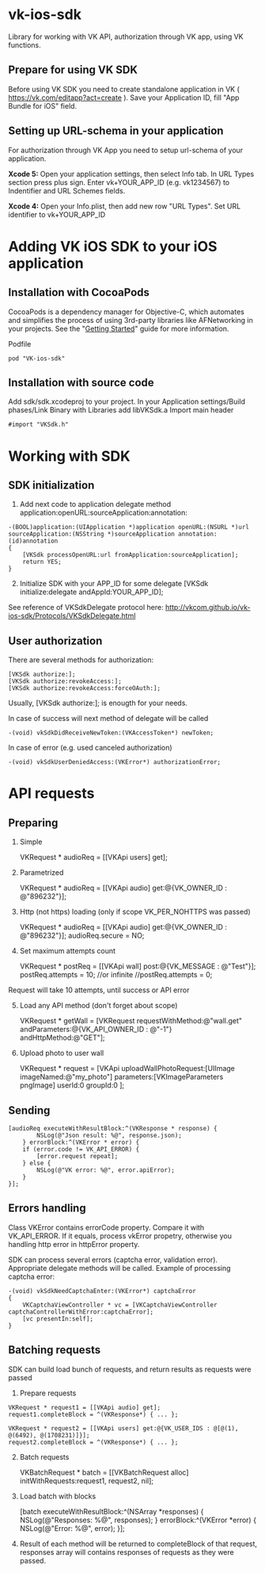 vk-ios-sdk
==========

Library for working with VK API, authorization through VK app, using VK functions.

Prepare for using VK SDK
----------

Before using VK SDK you need to create standalone application in VK ( https://vk.com/editapp?act=create ). Save your Application ID, fill "App Bundle for iOS" field.

Setting up URL-schema in your application
----------

For authorization through VK App you need to setup url-schema of your application.

<b>Xcode 5:</b>
Open your application settings, then select Info tab. In URL Types section press plus sign. Enter vk+YOUR_APP_ID (e.g. vk1234567) to Indentifier and URL Schemes fields.

<b>Xcode 4:</b>
Open your Info.plist, then add new row "URL Types". Set URL identifier to vk+YOUR_APP_ID

Adding VK iOS SDK to your iOS application
==========

Installation with CocoaPods
----------

CocoaPods is a dependency manager for Objective-C, which automates and simplifies the process of using 3rd-party libraries like AFNetworking in your projects. See the "[Getting Started](http://beta.cocoapods.org/?q=#get_started)" guide for more information.

Podfile

    pod "VK-ios-sdk"

Installation with source code
----------

Add sdk/sdk.xcodeproj to your project. In your Application settings/Build phases/Link Binary with Libraries add libVKSdk.a
Import main header

    #import "VKSdk.h"

Working with SDK
==========
SDK initialization
----------
1) Add next code to application delegate method application:openURL:sourceApplication:annotation:
```
-(BOOL)application:(UIApplication *)application openURL:(NSURL *)url sourceApplication:(NSString *)sourceApplication annotation:(id)annotation
{
    [VKSdk processOpenURL:url fromApplication:sourceApplication];
    return YES;
}
```
2) Initialize SDK with your APP_ID for some delegate
    [VKSdk initialize:delegate andAppId:YOUR_APP_ID];
    
See reference of VKSdkDelegate protocol here: http://vkcom.github.io/vk-ios-sdk/Protocols/VKSdkDelegate.html

User authorization
----------

There are several methods for authorization:

    [VKSdk authorize:];
    [VKSdk authorize:revokeAccess:];
    [VKSdk authorize:revokeAccess:forceOAuth:];

Usually, [VKSdk authorize:]; is enougth for your needs.

In case of success will next method of delegate will be called

    -(void) vkSdkDidReceiveNewToken:(VKAccessToken*) newToken;

In case of error (e.g. used canceled authorization)

    -(void) vkSdkUserDeniedAccess:(VKError*) authorizationError;

API requests
==========

Preparing
----------
1) Simple

    VKRequest * audioReq = [[VKApi users] get];

2) Parametrized

    VKRequest * audioReq = [[VKApi audio] get:@{VK_OWNER_ID : @"896232"}];

3) Http (not https) loading (only if scope VK_PER_NOHTTPS was passed)

    VKRequest * audioReq = [[VKApi audio] get:@{VK_OWNER_ID : @"896232"}]; 
    audioReq.secure = NO;

4) Set maximum attempts count 

    VKRequest * postReq = [[VKApi wall] post:@{VK_MESSAGE : @"Test"}]; 
    postReq.attempts = 10; 
    //or infinite 
    //postReq.attempts = 0;

Request will take 10 attempts, until success or API error

5) Load any API method (don't forget about scope)

    VKRequest * getWall = [VKRequest requestWithMethod:@"wall.get" andParameters:@{VK_API_OWNER_ID : @"-1"} andHttpMethod:@"GET"];

6) Upload photo to user wall

    VKRequest * request = [VKApi uploadWallPhotoRequest:[UIImage imageNamed:@"my_photo"] parameters:[VKImageParameters pngImage] userId:0 groupId:0 ];

Sending
----------

    [audioReq executeWithResultBlock:^(VKResponse * response) { 
            NSLog(@"Json result: %@", response.json); 
        } errorBlock:^(VKError * error) { 
        if (error.code != VK_API_ERROR) { 
            [error.request repeat]; 
        } else { 
            NSLog(@"VK error: %@", error.apiError); 
        } 
    }];

Errors handling
----------
Class VKError contains errorCode property. Compare it with VK_API_ERROR. If it equals, process vkError propetry, otherwise you handling http error in httpError property.

SDK can process several errors (captcha error, validation error). Appropriate delegate methods will be called.
Example of processing captcha error:

    -(void) vkSdkNeedCaptchaEnter:(VKError*) captchaError 
    { 
        VKCaptchaViewController * vc = [VKCaptchaViewController captchaControllerWithError:captchaError]; 
        [vc presentIn:self]; 
    }

Batching requests
----------
SDK can build load bunch of requests, and return results as requests were passed

1) Prepare requests
```
VKRequest * request1 = [[VKApi audio] get]; 
request1.completeBlock = ^(VKResponse*) { ... }; 

VKRequest * request2 = [[VKApi users] get:@{VK_USER_IDS : @[@(1), @(6492), @(1708231)]}]; 
request2.completeBlock = ^(VKResponse*) { ... };
```
2) Batch requests

    VKBatchRequest * batch = [[VKBatchRequest alloc] initWithRequests:request1, request2, nil];

3) Load batch with blocks

    [batch executeWithResultBlock:^(NSArray *responses) { 
            NSLog(@"Responses: %@", responses); 
        } errorBlock:^(VKError *error) { 
            NSLog(@"Error: %@", error); 
    }];

4) Result of each method will be returned to completeBlock of that request, responses array will contains responses of requests as they were passed.

